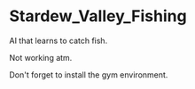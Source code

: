 # Stardew_Valley_Fishing
AI that learns to catch fish.

Not working atm.

Don't forget to install the gym environment.
